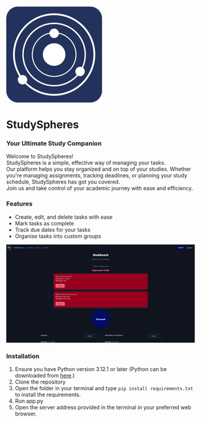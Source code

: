 ![StudySpheres Logo](static/images/logo_still.png)

# StudySpheres
### Your Ultimate Study Companion
Welcome to StudySpheres! <br>
StudySpheres is a simple, effective way of managing your tasks. <br>
Our platform helps you stay organized and on top of your studies. Whether you're managing assignments, tracking deadlines, or planning your study schedule, StudySpheres has got you covered. <br>
Join us and take control of your academic journey with ease and efficiency.



### Features
- Create, edit, and delete tasks with ease
- Mark tasks as complete
- Track due dates for your tasks
- Organise tasks into custom groups

![StudySppheres Dashboard](static/images/demo_dashboard.png)

### Installation
1. Ensure you have Python version 3.12.1 or later (Python can be downloaded from <a href="https://www.python.org/downloads/">here</a>.)
2. Clone the repository
3. Open the folder in your terminal and type ```pip install requirements.txt``` to install the requirements.
4. Run app.py
5. Open the server address provided in the terminal in your preferred web browser.

